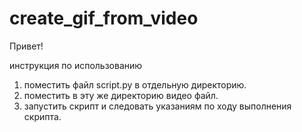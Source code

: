# create_gif_from_video

Привет!

инструкция по использованию

1. поместить файл script.py в отдельную директорию.
2. поместить в эту же директорию видео файл.
3. запустить скрипт и следовать указаниям по ходу выполнения скрипта.

